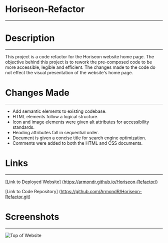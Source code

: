 # Horiseon-Refactor

______________________

# Description

______________

This project is a code refactor for the Horiseon website home page. The objective behind this project is to rework the pre-composed code to be more accessible, legible and efficient. The changes made to the code do not effect the visual presentation of the website's home page.

# Changes Made

______________

- Add semantic elements to existing codebase.  
- HTML elements follow a logical structure.  
- Icon and image elements were given alt attributes for accessibility standards. 
- Heading attributes fall in sequential order.  
- Document is given a concise title for search engine optimization.
- Comments were added to both the HTML and CSS documents.

# Links

________________

[Link to Deployed Website] (https://armondr.github.io/Horiseon-Refactor/)

[Link to Code Repository] (https://github.com/ArmondR/Horiseon-Refactor.git)

# Screenshots

___________________

![Top of Website](/Horiseon-Refactor/Top.png)

